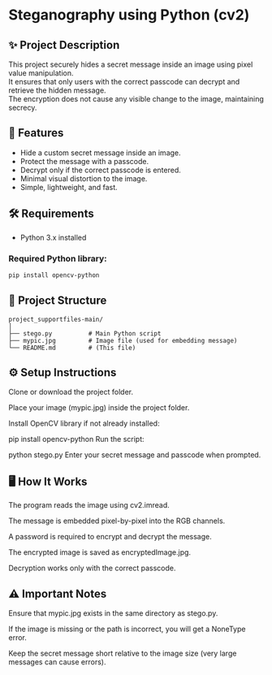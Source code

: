 # Steganography using Python (cv2)

## ✨ Project Description
This project securely hides a secret message inside an image using pixel value manipulation.  
It ensures that only users with the correct passcode can decrypt and retrieve the hidden message.  
The encryption does not cause any visible change to the image, maintaining secrecy.

## 🚀 Features
- Hide a custom secret message inside an image.
- Protect the message with a passcode.
- Decrypt only if the correct passcode is entered.
- Minimal visual distortion to the image.
- Simple, lightweight, and fast.

## 🛠️ Requirements
- Python 3.x installed

### Required Python library:
```bash
pip install opencv-python
```
## 📂 Project Structure
```
project_supportfiles-main/
│
├── stego.py          # Main Python script
├── mypic.jpg         # Image file (used for embedding message)
└── README.md         # (This file)
```
## ⚙️ Setup Instructions
Clone or download the project folder.

Place your image (mypic.jpg) inside the project folder.

Install OpenCV library if not already installed:


pip install opencv-python
Run the script:


python stego.py
Enter your secret message and passcode when prompted.

## 🖥️ How It Works
The program reads the image using cv2.imread.

The message is embedded pixel-by-pixel into the RGB channels.

A password is required to encrypt and decrypt the message.

The encrypted image is saved as encryptedImage.jpg.

Decryption works only with the correct passcode.

## ⚠️ Important Notes
Ensure that mypic.jpg exists in the same directory as stego.py.

If the image is missing or the path is incorrect, you will get a NoneType error.

Keep the secret message short relative to the image size (very large messages can cause errors).
